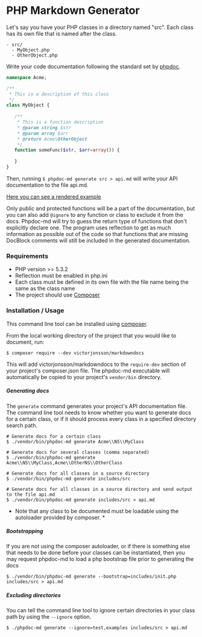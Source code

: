 # PHP Markdown Generator


Let's say you have your PHP classes in a directory named "src". Each class has its own file that is named after the class.

```
- src/
  - MyObject.php
  - OtherObject.php
```

Write your code documentation following the standard set by [phpdoc](http://www.phpdoc.org/). 

```php
namespace Acme;

/**
 * This is a description of this class
 */
class MyObject {
   
   /**
    * This is a function description
    * @param string $str
    * @param array $arr
    * @return Acme\OtherObject
    */
   function someFunc($str, $arr=array()) {
   
   }
}
```

Then, running `$ phpdoc-md generate src > api.md` will write your API documentation to the file api.md.

[Here you can see a rendered example](https://github.com/victorjonsson/PHP-Markdown-Documentation-Generator/blob/master/docs.md)

Only public and protected functions will be a part of the documentation, but you can also add `@ignore` to any function or class to exclude it from the docs. Phpdoc-md will try to guess the return type of functions that don't explicitly declare one. The program uses reflection to get as much information as possible out of the code so that functions that are missing DocBlock comments will still be included in the generated documentation.

### Requirements

- PHP version >= 5.3.2
- Reflection must be enabled in php.ini
- Each class must be defined in its own file with the file name being the same as the class name
- The project should use [Composer](https://getcomposer.org/)

### Installation / Usage

This command line tool can be installed using [composer](https://getcomposer.org/).

From the local working directory of the project that you would like to document, run:
```
$ composer require --dev victorjonsson/markdowndocs
```
This will add victorjonsson/markdowndocs to the `require-dev` section of your project's composer.json file.  The phpdoc-md executable will automatically be copied to your project's `vendor/bin` directory.

##### Generating docs

The `generate` command generates your project's API documentation file. The command line tool needs to know whether you want to generate docs for a certain class, or if it should process every class in a specified directory search path.

```
# Generate docs for a certain class
$ ./vendor/bin/phpdoc-md generate Acme\\NS\\MyClass 

# Generate docs for several classes (comma separated)
$ ./vendor/bin/phpdoc-md generate Acme\\NS\\MyClass,Acme\\OtherNS\\OtherClass 

# Generate docs for all classes in a source directory
$ ./vendor/bin/phpdoc-md generate includes/src

# Generate docs for all classes in a source directory and send output to the file api.md
$ ./vendor/bin/phpdoc-md generate includes/src > api.md
```

* Note that any class to be documented must be loadable using the autoloader provided by composer. *

##### Bootstrapping

If you are not using the composer autoloader, or if there is something else that needs to be done before your classes can be instantiated, then you may request phpdoc-md to load a php bootstrap file prior to generating the docs

`$ ./vendor/bin/phpdoc-md generate --bootstrap=includes/init.php includes/src > api.md`

##### Excluding directories

You can tell the command line tool to ignore certain directories in your class path by using the `--ignore` option.

`$ ./phpdoc-md generate --ignore=test,examples includes/src > api.md`


